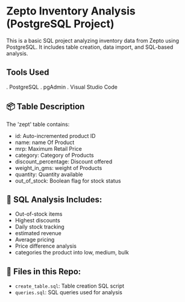 # Zepto Inventory Analysis (PostgreSQL Project)

This is a basic SQL project analyzing inventory data from Zepto using PostgreSQL. It includes table creation, data import, and SQL-based analysis.

##  Tools Used
. PostgreSQL
. pgAdmin
. Visual Studio Code

## 📦 Table Description
The 'zept' table contains:
-  id: Auto-incremented product ID
-  name: name Of Product
-  mrp: Maximum Retail Price
-  category: Category of Products
-  discount_percentage: Discount offered
-  weight_in_gms: weight of Products
-  quantity: Quantity available
-  out_of_stock: Boolean flag for stock status

## 📌 SQL Analysis Includes:
- Out-of-stock items
- Highest discounts
- Daily stock tracking
- estimated revenue
- Average pricing
- Price difference analysis
- categories the product into low, medium, bulk

## 📂 Files in this Repo:
- `create_table.sql`: Table creation SQL script
- `queries.sql`: SQL queries used for analysis

